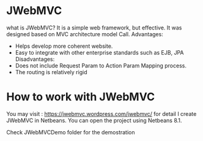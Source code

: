 # JWebMVC
what is JWebMVC?
It is a simple web framework, but effective. It was designed based on MVC architecture model Call.
Advantages:
+ Helps develop more coherent website.
+ Easy to integrate with other enterprise standards such as EJB, JPA
Disadvantages:
+ Does not include Request Param to Action Param Mapping process.
+ The routing is relatively rigid


# How to work with JWebMVC
You may visit : https://jwebmvc.wordpress.com/jwebmvc/ for detail
I create JWebMVC in Netbeans. You can open the project using Netbeans 8.1.

Check JWebMVCDemo folder for the demostration

